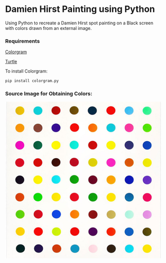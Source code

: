 # Damien Hirst Painting using Python

Using Python to recreate a Damien Hirst spot painting on a Black screen with colors drawn from an external image.

### Requirements
[Colorgram](https://pypi.org/project/colorgram.py/)

[Turtle](https://docs.python.org/3/library/turtle.html)

To install Colorgram:

```sh
pip install colorgram.py
```

### Source Image for Obtaining Colors:

![image](image.jpg)
